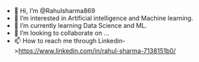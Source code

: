 - 👋 Hi, I’m @Rahulsharma869
- 👀 I’m interested in Artificial intelligence and Machine learning.
- 🌱 I’m currently learning Data Science and ML.
- 💞️ I’m looking to collaborate on ...
- 📫 How to reach me through Linkedin->https://www.linkedin.com/in/rahul-sharma-7138151b0/

<!---
Rahulsharma869/Rahulsharma869 is a ✨ special ✨ repository because its `README.md` (this file) appears on your GitHub profile.
You can click the Preview link to take a look at your changes.
--->
